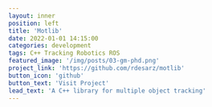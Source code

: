 ```yaml
---
layout: inner
position: left
title: 'Motlib'
date: 2022-01-01 14:15:00
categories: development
tags: C++ Tracking Robotics ROS 
featured_image: '/img/posts/03-gm-phd.png'
project_link: 'https://github.com/rdesarz/motlib'
button_icon: 'github'
button_text: 'Visit Project'
lead_text: 'A C++ library for multiple object tracking'
---
```

